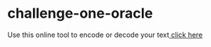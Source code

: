# challenge-one-oracle

<p> Use this online tool to encode or decode your text<a href="http://www.thomas-tavares-decode.com/"> click here</a></p>

